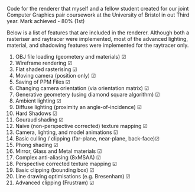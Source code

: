 Code for the renderer that myself and a fellow student created for our joint Computer Graphics pair coursework at the University of Bristol in out Third year. Mark achieved - 80% (1st)

Below is a list of features that are included in the renderer. Although both a rasteriser and raytracer were implemented, most of the advanced lighting, material, and shadowing features were implemented for the raytracer only.

1. OBJ file loading (geometery and materials)               &#9745;
1. Wireframe rendering                                      &#9745;
1. Flat shaded rasterising                                  &#9745;
1. Moving camera (position only)                            &#9745;
1. Saving of PPM Files                                      &#9745;
1. Changing camera orientation (via orientation matrix)     &#9745;
1. Generative geometery (using diamond square algorithm)    &#9745;
1. Ambient lighting                                         &#9745;
1. Diffuse lighting (proximity an angle-of-incidence)       &#9745;
1. Hard Shadows                                             &#9745;
1. Gouraud shading                                          &#9745;
1. Naive (non-perspective corrected) texture mapping        &#9745;
1. Camera, lighting, and model animations                   &#9745;  
1. Basic culling / clipping (far-plane, near-plane, back-face)&#9745;
1. Phong shading                                            &#9745;     
1. Mirror, Glass and Metal materials                        &#9745;
1. Complex anti-aliasing  (8xMSAA)                          &#9745;
1. Perspective corrected texture mapping                    &#9745;
1. Basic clipping (bounding box)                            &#9745;
1. Line drawing optimisations (e.g. Bresenham)              &#9745;
1. Advanced clipping (Frustram)                             &#9745;
